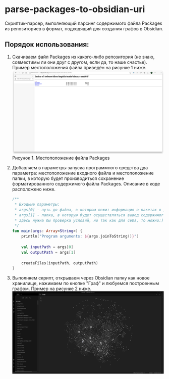 # parse-packages-to-obsidian-uri
Скриптик-парсер, выполняющий парсинг содержимого файла Packages из репозиториев в формат, подходящий для создания графов в Obsidian.

## Порядок использования:
1. Скачиваем файл Packages из какого-либо репозитория (не знаю, совместимы ли они друг с другом, если да, то наше счастье). Пример местоположения файла приведён на рисунке 1 ниже.
![](images/img1.png)
Рисунок 1. Местоположение файла Packages

2. Добавляем в параметры запуска программного средства два параметра: местоположение входного файла и местоположение папки, в которую будет производиться сохранение форматированного содержимого файла Packages. Описание в коде расположено ниже.
    ```kotlin
    /**
     * Входные параметры:
     * args[0] - путь до файла, в котором лежит информация о пакетах в репе.
     * args[1] - папка, в которую будет осуществляться вывод содержимого.
     * Здесь нужна бы проверка условий, но так как для себя, то можно:)
     */
    fun main(args: Array<String>) {
        println("Program arguments: ${args.joinToString()}")
    
        val inputPath = args[0]
        val outputPath = args[1]
    
        createFiles(inputPath, outputPath)
    }
    ```

3. Выполняем скрипт, открываем через Obsidian папку как новое хранилище, нажимаем по кнопке "Граф" и любуемся построенным графом. Пример на рисунке 2 ниже.
![](images/img2.png)